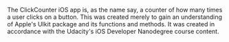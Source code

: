 The ClickCounter iOS app is, as the name say, a counter of how many times a user clicks on a button. This was created merely to gain an understanding of Apple's UIkit package and its functions and methods. It was created in accordance with the Udacity's iOS Developer Nanodegree course content. 